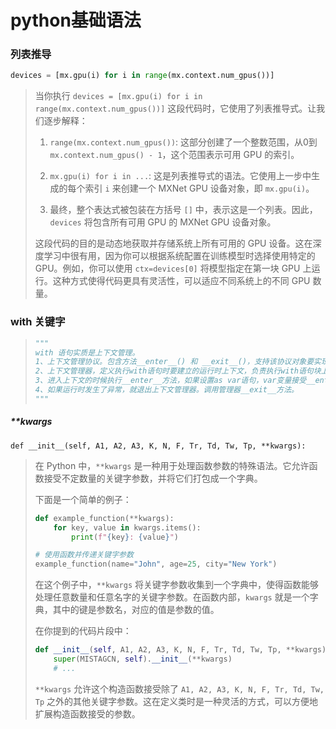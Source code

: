 # python基础语法



### 列表推导

```python
devices = [mx.gpu(i) for i in range(mx.context.num_gpus())]
```

> 当你执行 `devices = [mx.gpu(i) for i in range(mx.context.num_gpus())]` 这段代码时，它使用了列表推导式。让我们逐步解释：
>
> 1. `range(mx.context.num_gpus())`: 这部分创建了一个整数范围，从0到 `mx.context.num_gpus() - 1`，这个范围表示可用 GPU 的索引。
>
> 2. `mx.gpu(i) for i in ...`: 这是列表推导式的语法。它使用上一步中生成的每个索引 `i` 来创建一个 MXNet GPU 设备对象，即 `mx.gpu(i)`。
>
> 3. 最终，整个表达式被包装在方括号 `[]` 中，表示这是一个列表。因此，`devices` 将包含所有可用 GPU 的 MXNet GPU 设备对象。
>
> 这段代码的目的是动态地获取并存储系统上所有可用的 GPU 设备。这在深度学习中很有用，因为你可以根据系统配置在训练模型时选择使用特定的 GPU。例如，你可以使用 `ctx=devices[0]` 将模型指定在第一块 GPU 上运行。这种方式使得代码更具有灵活性，可以适应不同系统上的不同 GPU 数量。



### with 关键字

> ```python
> """
> with 语句实质是上下文管理。
> 1、上下文管理协议。包含方法__enter__() 和 __exit__()，支持该协议对象要实现这两个方法。
> 2、上下文管理器，定义执行with语句时要建立的运行时上下文，负责执行with语句块上下文中的进入与退出操作。
> 3、进入上下文的时候执行__enter__方法，如果设置as var语句，var变量接受__enter__()方法返回值。
> 4、如果运行时发生了异常，就退出上下文管理器。调用管理器__exit__方法。
> """
> ```



##### **kwargs

```
def __init__(self, A1, A2, A3, K, N, F, Tr, Td, Tw, Tp, **kwargs):
```

> 在 Python 中，`**kwargs` 是一种用于处理函数参数的特殊语法。它允许函数接受不定数量的关键字参数，并将它们打包成一个字典。
>
> 下面是一个简单的例子：
>
> ```python
> def example_function(**kwargs):
>     for key, value in kwargs.items():
>         print(f"{key}: {value}")
> 
> # 使用函数并传递关键字参数
> example_function(name="John", age=25, city="New York")
> ```
>
> 在这个例子中，`**kwargs` 将关键字参数收集到一个字典中，使得函数能够处理任意数量和任意名字的关键字参数。在函数内部，`kwargs` 就是一个字典，其中的键是参数名，对应的值是参数的值。
>
> 在你提到的代码片段中：
>
> ```python
> def __init__(self, A1, A2, A3, K, N, F, Tr, Td, Tw, Tp, **kwargs):
>     super(MISTAGCN, self).__init__(**kwargs)
>     # ...
> ```
>
> `**kwargs` 允许这个构造函数接受除了 `A1, A2, A3, K, N, F, Tr, Td, Tw, Tp` 之外的其他关键字参数。这在定义类时是一种灵活的方式，可以方便地扩展构造函数接受的参数。





